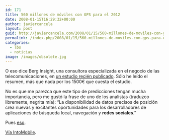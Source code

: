 ```yaml
---
id: 171
title: 560 millones de móviles con GPS para el 2012
date: 2008-01-15T16:29:32+00:00
author: javiercancela
layout: post
guid: http://javiercancela.com/2008/01/15/560-millones-de-moviles-con-gps-para-el-2012/
permalink: /index.php/2008/01/15/560-millones-de-moviles-con-gps-para-el-2012/
categories:
  - lbs
  - noticias
image: /images/obsolete.jpg
---
```

O eso dice Berg Insight, una consultora especializada en el negocio de las telecomunicaciones, en [un estudio recién publicado](http://www.berginsight.com/ShowReport.aspx?m_m=3&id=63 "GPS and Mobile Handsets"). Sólo he leído el resumen, más que nada por los 1500€ que cuesta el estudio.

No es que me parezca que este tipo de predicciones tengan mucha importancia, pero me gustó la frase de uno de los analistas (traduzco libremente, negrita mía): &#8220;La disponibilidad de datos precisos de posición crea nuevas y excitantes oportunidades para los desarrolladores de aplicaciones de búsqueda local, navegación y **redes sociales**.&#8221;

Pues [eso](http://www.ipoki.com "Ipoki.com").

[Vía IntoMobile](http://www.intomobile.com/2008/01/15/berg-insight-gps-enabled-handset-shipments-to-reach-560-million-units-in-2012.html "GPS-enabled handset shipments to reach 560 million units in 2012").
